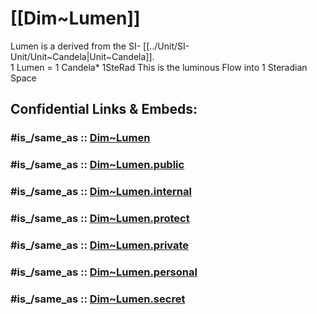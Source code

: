 
# [[Dim~Lumen]]  

Lumen is a derived from the SI- [[../Unit/SI-Unit/Unit~Candela|Unit~Candela]].  
1 Lumen = 1 Candela* 1SteRad 
This is the luminous Flow into 1 Steradian Space 


## Confidential Links & Embeds: 

### #is_/same_as :: [Dim~Lumen](/_Standards/Dimension/Dim~Lumen.md) 

### #is_/same_as :: [Dim~Lumen.public](/_public/Dimension/Dim~Lumen.public.md) 

### #is_/same_as :: [Dim~Lumen.internal](/_internal/Dimension/Dim~Lumen.internal.md) 

### #is_/same_as :: [Dim~Lumen.protect](/_protect/Dimension/Dim~Lumen.protect.md) 

### #is_/same_as :: [Dim~Lumen.private](/_private/Dimension/Dim~Lumen.private.md) 

### #is_/same_as :: [Dim~Lumen.personal](/_personal/Dimension/Dim~Lumen.personal.md) 

### #is_/same_as :: [Dim~Lumen.secret](/_secret/Dimension/Dim~Lumen.secret.md)

